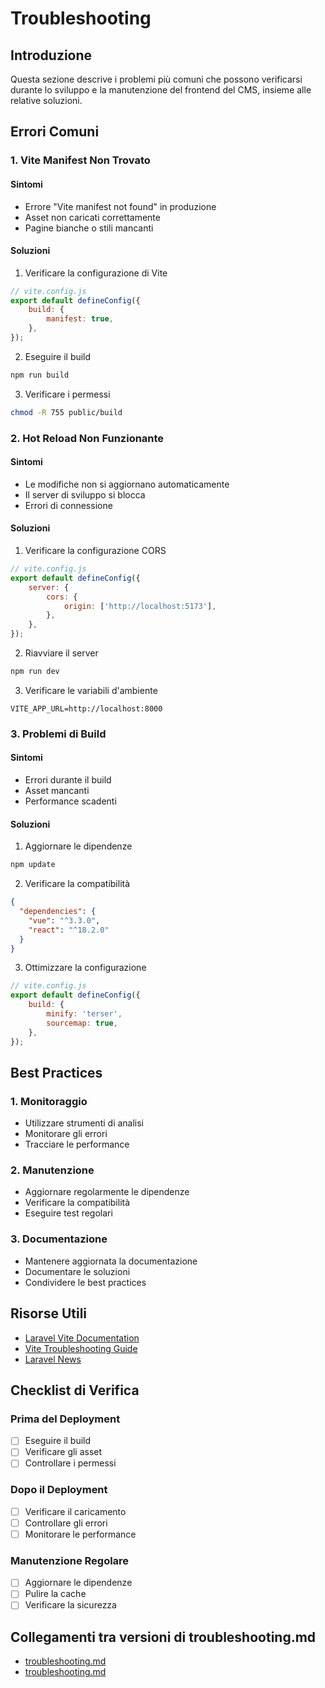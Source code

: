 # Troubleshooting

## Introduzione

Questa sezione descrive i problemi più comuni che possono verificarsi durante lo sviluppo e la manutenzione del frontend del CMS, insieme alle relative soluzioni.

## Errori Comuni

### 1. Vite Manifest Non Trovato

#### Sintomi
- Errore "Vite manifest not found" in produzione
- Asset non caricati correttamente
- Pagine bianche o stili mancanti

#### Soluzioni
1. Verificare la configurazione di Vite
```javascript
// vite.config.js
export default defineConfig({
    build: {
        manifest: true,
    },
});
```

2. Eseguire il build
```bash
npm run build
```

3. Verificare i permessi
```bash
chmod -R 755 public/build
```

### 2. Hot Reload Non Funzionante

#### Sintomi
- Le modifiche non si aggiornano automaticamente
- Il server di sviluppo si blocca
- Errori di connessione

#### Soluzioni
1. Verificare la configurazione CORS
```javascript
// vite.config.js
export default defineConfig({
    server: {
        cors: {
            origin: ['http://localhost:5173'],
        },
    },
});
```

2. Riavviare il server
```bash
npm run dev
```

3. Verificare le variabili d'ambiente
```env
VITE_APP_URL=http://localhost:8000
```

### 3. Problemi di Build

#### Sintomi
- Errori durante il build
- Asset mancanti
- Performance scadenti

#### Soluzioni
1. Aggiornare le dipendenze
```bash
npm update
```

2. Verificare la compatibilità
```json
{
  "dependencies": {
    "vue": "^3.3.0",
    "react": "^18.2.0"
  }
}
```

3. Ottimizzare la configurazione
```javascript
// vite.config.js
export default defineConfig({
    build: {
        minify: 'terser',
        sourcemap: true,
    },
});
```

## Best Practices

### 1. Monitoraggio
- Utilizzare strumenti di analisi
- Monitorare gli errori
- Tracciare le performance

### 2. Manutenzione
- Aggiornare regolarmente le dipendenze
- Verificare la compatibilità
- Eseguire test regolari

### 3. Documentazione
- Mantenere aggiornata la documentazione
- Documentare le soluzioni
- Condividere le best practices

## Risorse Utili

- [Laravel Vite Documentation](https://laravel.com/docs/12.x/vite)
- [Vite Troubleshooting Guide](https://vitejs.dev/guide/troubleshooting.html)
- [Laravel News](https://laravel-news.com)

## Checklist di Verifica

### Prima del Deployment
- [ ] Eseguire il build
- [ ] Verificare gli asset
- [ ] Controllare i permessi

### Dopo il Deployment
- [ ] Verificare il caricamento
- [ ] Controllare gli errori
- [ ] Monitorare le performance

### Manutenzione Regolare
- [ ] Aggiornare le dipendenze
- [ ] Pulire la cache
- [ ] Verificare la sicurezza 

## Collegamenti tra versioni di troubleshooting.md
* [troubleshooting.md](laravel/Modules/Xot/docs/troubleshooting.md)
* [troubleshooting.md](laravel/Modules/Cms/docs/frontoffice/troubleshooting.md)

